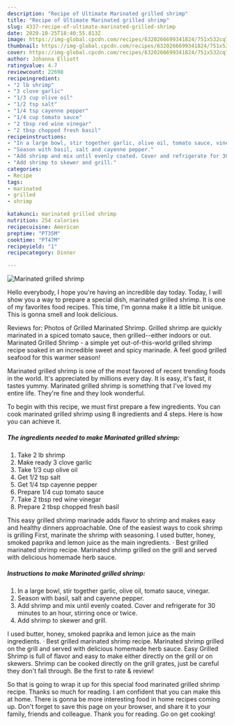 ```yaml
---
description: "Recipe of Ultimate Marinated grilled shrimp"
title: "Recipe of Ultimate Marinated grilled shrimp"
slug: 4337-recipe-of-ultimate-marinated-grilled-shrimp
date: 2020-10-25T18:40:55.813Z
image: https://img-global.cpcdn.com/recipes/6320266699341824/751x532cq70/marinated-grilled-shrimp-recipe-main-photo.jpg
thumbnail: https://img-global.cpcdn.com/recipes/6320266699341824/751x532cq70/marinated-grilled-shrimp-recipe-main-photo.jpg
cover: https://img-global.cpcdn.com/recipes/6320266699341824/751x532cq70/marinated-grilled-shrimp-recipe-main-photo.jpg
author: Johanna Elliott
ratingvalue: 4.7
reviewcount: 22698
recipeingredient:
- "2 lb shrimp"
- "3 clove garlic"
- "1/3 cup olive oil"
- "1/2 tsp salt"
- "1/4 tsp cayenne pepper"
- "1/4 cup tomato sauce"
- "2 tbsp red wine vinegar"
- "2 tbsp chopped fresh basil"
recipeinstructions:
- "In a large bowl, stir together garlic, olive oil, tomato sauce, vinegar."
- "Season with basil, salt and cayenne pepper."
- "Add shrimp and mix until evenly coated. Cover and refrigerate for 30 minutes to an hour, stirring once or twice."
- "Add shrimp to skewer and grill."
categories:
- Recipe
tags:
- marinated
- grilled
- shrimp

katakunci: marinated grilled shrimp 
nutrition: 254 calories
recipecuisine: American
preptime: "PT35M"
cooktime: "PT47M"
recipeyield: "1"
recipecategory: Dinner

---
```



![Marinated grilled shrimp](https://img-global.cpcdn.com/recipes/6320266699341824/751x532cq70/marinated-grilled-shrimp-recipe-main-photo.jpg)

Hello everybody, I hope you're having an incredible day today. Today, I will show you a way to prepare a special dish, marinated grilled shrimp. It is one of my favorites food recipes. This time, I'm gonna make it a little bit unique. This is gonna smell and look delicious.

Reviews for: Photos of Grilled Marinated Shrimp. Grilled shrimp are quickly marinated in a spiced tomato sauce, then grilled--either indoors or out. Marinated Grilled Shrimp - a simple yet out-of-this-world grilled shrimp recipe soaked in an incredible sweet and spicy marinade. A feel good grilled seafood for this warmer season!

Marinated grilled shrimp is one of the most favored of recent trending foods in the world. It's appreciated by millions every day. It is easy, it's fast, it tastes yummy. Marinated grilled shrimp is something that I've loved my entire life. They're fine and they look wonderful.


To begin with this recipe, we must first prepare a few ingredients. You can cook marinated grilled shrimp using 8 ingredients and 4 steps. Here is how you can achieve it.

<!--inarticleads1-->

##### The ingredients needed to make Marinated grilled shrimp:

1. Take 2 lb shrimp
1. Make ready 3 clove garlic
1. Take 1/3 cup olive oil
1. Get 1/2 tsp salt
1. Get 1/4 tsp cayenne pepper
1. Prepare 1/4 cup tomato sauce
1. Take 2 tbsp red wine vinegar
1. Prepare 2 tbsp chopped fresh basil


This easy grilled shrimp marinade adds flavor to shrimp and makes easy and healthy dinners approachable. One of the easiest ways to cook shrimp is grilling First, marinate the shrimp with seasoning. I used butter, honey, smoked paprika and lemon juice as the main ingredients. · Best grilled marinated shrimp recipe. Marinated shrimp grilled on the grill and served with delicious homemade herb sauce. 

<!--inarticleads2-->

##### Instructions to make Marinated grilled shrimp:

1. In a large bowl, stir together garlic, olive oil, tomato sauce, vinegar.
1. Season with basil, salt and cayenne pepper.
1. Add shrimp and mix until evenly coated. Cover and refrigerate for 30 minutes to an hour, stirring once or twice.
1. Add shrimp to skewer and grill.


I used butter, honey, smoked paprika and lemon juice as the main ingredients. · Best grilled marinated shrimp recipe. Marinated shrimp grilled on the grill and served with delicious homemade herb sauce. Easy Grilled Shrimp is full of flavor and easy to make either directly on the grill or on skewers. Shrimp can be cooked directly on the grill grates, just be careful they don&#39;t fall through. Be the first to rate &amp; review! 

So that is going to wrap it up for this special food marinated grilled shrimp recipe. Thanks so much for reading. I am confident that you can make this at home. There is gonna be more interesting food in home recipes coming up. Don't forget to save this page on your browser, and share it to your family, friends and colleague. Thank you for reading. Go on get cooking!
